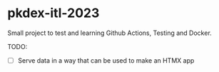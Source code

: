 # pkdex-itl-2023

Small project to test and learning Github Actions, Testing and Docker.

TODO:
- [ ] Serve data in a way that can be used to make an HTMX app
